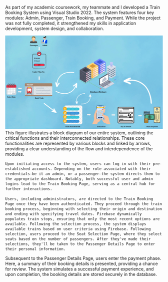 As part of my academic coursework, my teammate and I developed a Train Booking System using Visual Studio 2022. The system features four key modules: Admin, Passenger, Train Booking, and Payment. While the project was not fully completed, it strengthened my skills in application development, system design, and collaboration.

![System Interface](2.png)
This figure illustrates a block diagram of our entire system, outlining the critical functions and their interconnected relationships. These core functionalities are represented by various blocks and linked by arrows, providing a clear understanding of the flow and interdependence of the modules.

	Upon initiating access to the system, users can log in with their pre-established accounts. Depending on the role associated with their credentials—be it an admin, or a passenger—the system directs them to the appropriate dashboard. Notably, both successful user and admin logins lead to the Train Booking Page, serving as a central hub for further interactions.

	Users, including administrators, are directed to the Train Booking Page once they have been authenticated. They proceed through the train booking process, beginning with selecting their origin and destination and ending with specifying travel dates. Firebase dynamically populates train stops, ensuring that only the most recent options are available. Following the selection process, the system displays available trains based on user criteria using Firebase. Following selection, users proceed to the Seat Selection Page, where they select seats based on the number of passengers. After they've made their selections, they'll be taken to the Passenger Details Page to enter their personal information.

Subsequent to the Passenger Details Page, users enter the payment phase. Here, a summary of their booking details is presented, providing a chance for review. The system simulates a successful payment experience, and upon completion, the booking details are stored securely in the database.

